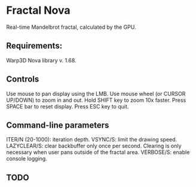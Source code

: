 # Fractal Nova

Real-time Mandelbrot fractal, calculated by the GPU.

## Requirements:

Warp3D Nova library v. 1.68.

## Controls

Use mouse to pan display using the LMB.
Use mouse wheel (or CURSOR UP/DOWN) to zoom in and out.
Hold SHIFT key to zoom 10x faster.
Press SPACE bar to reset display.
Press ESC key to quit.

## Command-line parameters

ITER/N (20-1000): iteration depth.
VSYNC/S: limit the drawing speed.
LAZYCLEAR/S: clear backbuffer only once per second. Clearing is only necessary when user pans outside of the fractal area.
VERBOSE/S: enable console logging.

## TODO



